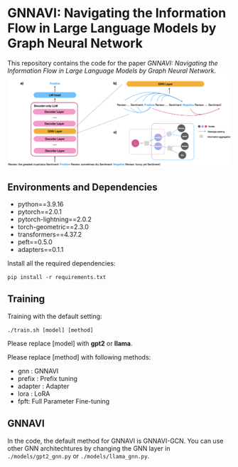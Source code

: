 # GNNAVI: Navigating the Information Flow in Large Language Models by Graph Neural Network
This repository contains the code for the paper *GNNAVI: Navigating the Information Flow in Large Language Models by Graph Neural Network*.
![image](./image/model_overview.png)

## Environments and Dependencies
- python==3.9.16
- pytorch==2.0.1
- pytorch-lightning==2.0.2
- torch-geometric==2.3.0
- transformers==4.37.2 
- peft==0.5.0
- adapters==0.1.1

Install all the required dependencies:
```
pip install -r requirements.txt
```

## Training
Training with the default setting:
```
./train.sh [model] [method]
```
Please replace [model] with **gpt2** or **llama**.

Please replace [method] with following methods:

- gnn : GNNAVI
- prefix : Prefix tuning
- adapter : Adapter
- lora : LoRA 
- fpft: Full Parameter Fine-tuning


## GNNAVI
In the code, the default method for GNNAVI is GNNAVI-GCN. You can use other GNN architechtures by changing the GNN layer in `./models/gpt2_gnn.py` or `./models/llama_gnn.py`. 
